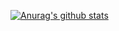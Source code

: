 [![Anurag's github stats](https://github-readme-stats.vercel.app/api?username=kazukazuinaina&theme=gotham&show_icons=true)](https://github.com/anuraghazra/github-readme-stats)
